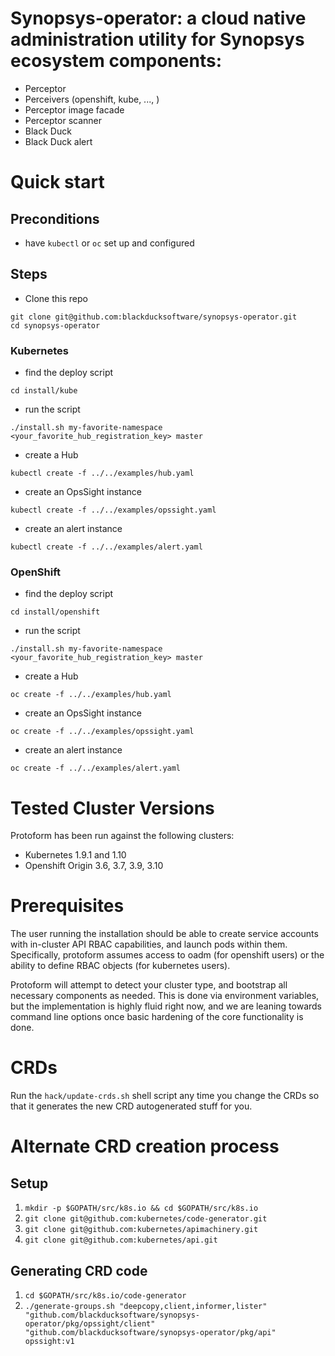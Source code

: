 # Synopsys-operator: a cloud native administration utility for Synopsys ecosystem components:

- Perceptor
- Perceivers (openshift, kube, ..., )
- Perceptor image facade
- Perceptor scanner
- Black Duck
- Black Duck alert

# Quick start

## Preconditions

 - have `kubectl` or `oc` set up and configured

## Steps

 - Clone this repo

```
git clone git@github.com:blackducksoftware/synopsys-operator.git
cd synopsys-operator
```

### Kubernetes

 - find the deploy script

```
cd install/kube
```

 - run the script

```
./install.sh my-favorite-namespace <your_favorite_hub_registration_key> master
```

 - create a Hub

```
kubectl create -f ../../examples/hub.yaml
```

 - create an OpsSight instance

```
kubectl create -f ../../examples/opssight.yaml
```

 - create an alert instance

```
kubectl create -f ../../examples/alert.yaml
```

 ### OpenShift

 - find the deploy script

```
cd install/openshift
```

 - run the script

```
./install.sh my-favorite-namespace <your_favorite_hub_registration_key> master
```

 - create a Hub

```
oc create -f ../../examples/hub.yaml
```

 - create an OpsSight instance

```
oc create -f ../../examples/opssight.yaml
```

 - create an alert instance

```
oc create -f ../../examples/alert.yaml
```

# Tested Cluster Versions

Protoform has been run against the following clusters:

- Kubernetes 1.9.1 and 1.10
- Openshift Origin 3.6, 3.7, 3.9, 3.10

# Prerequisites

The user running the installation should be able to create service accounts with in-cluster API RBAC capabilities, and launch pods within them.  Specifically, protoform assumes access to oadm (for openshift users) or the ability to define RBAC objects (for kubernetes users).  

Protoform will attempt to detect your cluster type, and bootstrap all necessary components as needed.  This is done via environment variables, but the implementation is highly fluid right now, and we are leaning towards command line options once basic hardening of the core functionality is done.

# CRDs

Run the `hack/update-crds.sh` shell script any time you change the CRDs so that it generates the new CRD autogenerated stuff for you.

# Alternate CRD creation process

## Setup

 1. `mkdir -p $GOPATH/src/k8s.io && cd $GOPATH/src/k8s.io`
 2. `git clone git@github.com:kubernetes/code-generator.git`
 3. `git clone git@github.com:kubernetes/apimachinery.git`
 4. `git clone git@github.com:kubernetes/api.git`

## Generating CRD code

 1. `cd $GOPATH/src/k8s.io/code-generator`
 2. `./generate-groups.sh "deepcopy,client,informer,lister" "github.com/blackducksoftware/synopsys-operator/pkg/opssight/client" "github.com/blackducksoftware/synopsys-operator/pkg/api" opssight:v1`